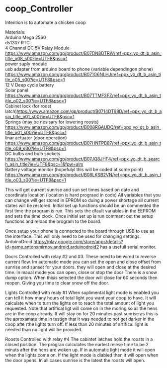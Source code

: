# coop_Controller

Intention is to automate a chicken coop  

Materials:  
Arduino Mega 2560  
ds1307 RTC  
4 Channel DC 5V Relay Module https://www.amazon.com/gp/product/B07DN8DTRW/ref=ppx_yo_dt_b_asin_title_o08_s00?ie=UTF8&psc=1  
power suply module  
usb adapter from arduino board to phone (variable dependingon phone) https://www.amazon.com/gp/product/B071G6NLHJ/ref=ppx_yo_dt_b_asin_title_o05_s00?ie=UTF8&psc=1  
12 V Deep cycle battery  
Solar panel https://www.amazon.com/gp/product/B07TTMF3FZ/ref=ppx_yo_dt_b_asin_title_o02_s00?ie=UTF8&psc=1  
Cabinet lock (for roost latch)https://www.amazon.com/gp/product/B0714DT68D/ref=ppx_yo_dt_b_asin_title_o01_s00?ie=UTF8&psc=1  
Springs (may be nesisary for lowering roosts) https://www.amazon.com/gp/product/B008RGAUDQ/ref=ppx_yo_dt_b_asin_title_o01_s00?ie=UTF8&psc=1  
linar actuator (door operation) https://www.amazon.com/gp/product/B07HNTPB87/ref=ppx_yo_dt_b_asin_title_o09_s00?ie=UTF8&psc=1  
DC bulbs and bulb sockets https://www.amazon.com/gp/product/B07JQ8JHF4/ref=ppx_yo_dt_b_search_asin_title?ie=UTF8&psc=1&fpw=alm  
Battery voltage monitor (hopefulyl this will be coded at some point) https://www.amazon.com/gp/product/B08LKSB2VN/ref=ppx_yo_dt_b_asin_title_o03_s00?ie=UTF8&psc=1  
  
  
This will get current sunrise and sun set times based on date and coordinate location (location is hard prograed in code)
All variables that you can change will get stored in EPROM so duing a power shortage all current states will be restored. 
Initial set up functions should be un commented the first time the program is run. This sets the dfault variables in the EEPROM and sets the time clock.
Once initial set up is run comment out the setup functions and reload the brogram to the board. 

Once setup your phone is connected to the board through USB to use as the interface. This will only need to be used for changing settings. 
ArduinoDroid https://play.google.com/store/apps/details?id=name.antonsmirnov.android.arduinodroid2 has a usefull serial monitor.

Doors
Controlled with relay #2 and #3. These need to be wired to reverse current flow. 
Im automatic mode you can set the open and close offset from sunrise and sunset for your doors. they will open and close at the desired time.
In maual mode you can open, close or stop the door
There is a snow dump option. When thisis selected the door will close for 60 seconds then reopen. Giving you time to clear snow off the door. 

Lights
Controlled with realy #1
When suplimental light mode is enabled you can tell it how many hours of total light you want your coop to have. 
It will calculate when to turn the lights on to reach the total amount of light you requested. 
Note that artifical ligt will come on in the moring so all the hens are in the coop already. 
It will stay on for 20 minutes past sunrise as this is the aproxamate time in testign that it was needed to not get darker in the coop afte rthe lights turn off.
If less than 20 minutes of artifical light is needed than no light will be provided. 

Roosts
Controlled with relay #4
The cabintet latches hold the roosts in a closed position.
The progran calculates the earlest relese time to be 2 minuts after the hens are woken up.
If in automatic light mode it will open when the lights come on.
If the light mode is diabled then it will open when the door opens.
In all cases sunrise is the latest the roosts will open. 


